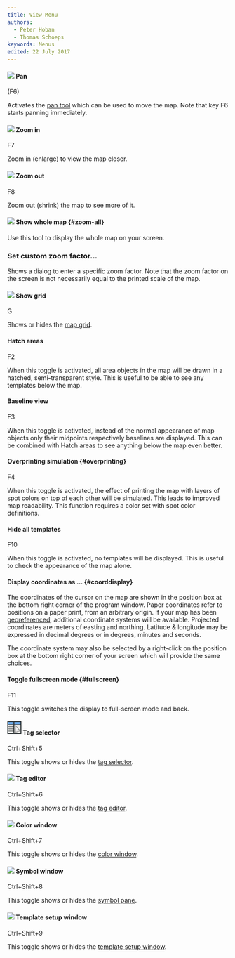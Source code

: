 ```yaml
---
title: View Menu
authors:
  - Peter Hoban
  - Thomas Schoeps
keywords: Menus
edited: 22 July 2017
---
```


#### ![ ](../mapper-images/move.png) Pan
(F6)

Activates the [pan tool](toolbars.md#pan_map) which can be used to move the map. Note that key F6 starts panning immediately.

#### ![ ](../mapper-images/view-zoom-in.png) Zoom in
F7

Zoom in (enlarge) to view the map closer.

#### ![ ](../mapper-images/view-zoom-out.png) Zoom out
F8

Zoom out (shrink) the map to see more of it.

#### ![ ](../mapper-images/view-show-all.png) Show whole map {#zoom-all}

Use this tool to display the whole map on your screen.  

### Set custom zoom factor...

Shows a dialog to enter a specific zoom factor. Note that the zoom factor on the screen is not necessarily equal to the printed scale of the map.

#### ![ ](../mapper-images/grid.png) Show grid
G

Shows or hides the [map grid](grid.md).

#### Hatch areas
F2

When this toggle is activated, all area objects in the map will be drawn in a hatched, semi-transparent style. This is useful to be able to see any templates below the map.

#### Baseline view
F3

When this toggle is activated, instead of the normal appearance of map objects only their midpoints respectively baselines are displayed. This can be combined with Hatch areas to see anything below the map even better.

#### Overprinting simulation {#overprinting}
F4

When this toggle is activated, the effect of printing the map with layers of spot colors on top of each other will be simulated. This leads to improved map readability. This function requires a color set with spot color definitions.

#### Hide all templates
F10

When this toggle is activated, no templates will be displayed. This is useful to check the appearance of the map alone.

#### Display coordinates as ... {#coorddisplay}

The coordinates of the cursor on the map are shown in the position box at the bottom right corner of the program window. Paper coordinates refer to positions on a paper print, from an arbitrary origin. If your map has been [georeferenced](georeferencing.md), additional coordinate systems will be available. Projected coordinates are meters of easting and northing. Latitude &amp; longitude may be expressed in decimal degrees or in degrees, minutes and seconds.

The coordinate system may also be selected by a right-click on the position box at the bottom right corner of your screen which will provide the same choices.

#### Toggle fullscreen mode {#fullscreen}
F11

This toggle switches the display to full-screen mode and back.

#### ![ ](../mapper-images/tag-selector.png) Tag selector
Ctrl+Shift+5

This toggle shows or hides the [tag selector](tag_selector.md).

#### ![ ](../mapper-images/window-new.png) Tag editor
Ctrl+Shift+6

This toggle shows or hides the [tag editor](tag_editor.md).

#### ![ ](../mapper-images/colors.png) Color window
Ctrl+Shift+7

This toggle shows or hides the [color window](color_dock_widget.md).

#### ![ ](../mapper-images/symbols.png) Symbol window
Ctrl+Shift+8

This toggle shows or hides the [symbol pane](symbol_dock_widget.md).

#### ![ ](../mapper-images/templates.png) Template setup window
Ctrl+Shift+9

This toggle shows or hides the [template setup window](templates.md#setup).
